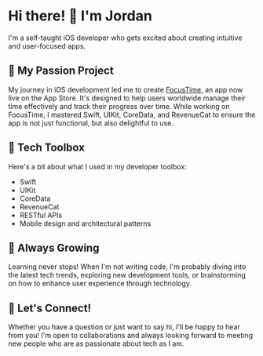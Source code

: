 

<!--
**jordandrad/jordandrad** is a ✨ _special_ ✨ repository because its `README.md` (this file) appears on your GitHub profile.

Here are some ideas to get you started: -->
# Hi there! 👋 I'm Jordan

I'm a self-taught iOS developer who gets excited about creating intuitive and user-focused apps. 

## 🎯 My Passion Project

My journey in iOS development led me to create [FocusTime](https://apps.apple.com/us/app/focustime-time-tracker/id1663536754), an app now live on the App Store. It's designed to help users worldwide manage their time effectively and track their progress over time. While working on FocusTime, I mastered Swift, UIKit, CoreData, and RevenueCat to ensure the app is not just functional, but also delightful to use.

## 🔧 Tech Toolbox

Here's a bit about what I used in my developer toolbox:

* Swift
* UIKit
* CoreData
* RevenueCat
* RESTful APIs
* Mobile design and architectural patterns

## 🌱 Always Growing

Learning never stops! When I'm not writing code, I'm probably diving into the latest tech trends, exploring new development tools, or brainstorming on how to enhance user experience through technology.

## 🤝 Let's Connect!

Whether you have a question or just want to say hi, I'll be happy to hear from you! I'm open to collaborations and always looking forward to meeting new people who are as passionate about tech as I am.


